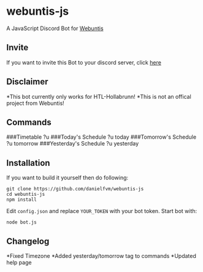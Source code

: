 # webuntis-js
A JavaScript Discord Bot for [Webuntis](https://webuntis.com/)

## Invite
If you want to invite this Bot to your discord server, click [here](https://discord.com/api/oauth2/authorize?client_id=761504244163280906&permissions=67584&scope=bot)

## Disclaimer
*This bot currently only works for HTL-Hollabrunn!
*This is not an offical project from Webuntis!

## Commands
###Timetable
?u <class>
###Today's Schedule
?u <class> today
###Tomorrow's Schedule
?u <class> tomorrow
###Yesterday's Schedule
?u <class> yesterday

## Installation
If you want to build it yourself then do following:
```
git clone https://github.com/danielfvm/webuntis-js
cd webuntis-js
npm install
```

Edit `config.json` and replace `YOUR_TOKEN` with your bot token.
Start bot with:
```
node bot.js
```

## Changelog
*Fixed Timezone
*Added yesterday/tomorrow tag to commands
*Updated help page
